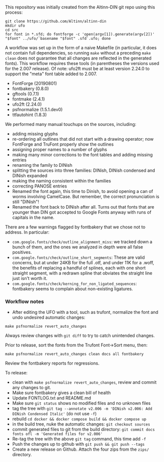This repository was initially created from the Altinn-DIN git repo using this process:

```
git clone https://github.com/Altinn/altinn-din
mkdir ufo
cd src
for font in *.sfd; do fontforge -c 'open(argv[1]).generate(argv[2])' "$font" ../ufo/`basename "$font" .sfd`.ufo; done
```

A workflow was set up in the form of a naive Makefile (in particular, it
does not contain full dependencies, so running `make` without a preceding
`make clean` does not guarantee that all changes are reflected in the
generated fonts). This workflow requires these tools (in parentheses the
versions used for the 2.007 release). Of note: ufo2ft must be at least
version 2.24.0 to support the "meta" font table added to 2.007.

* FontForge (20190801)
* fontbakery (0.8.0)
* gftools (0.7.1)
* fontmake (2.4.1)
* ufo2ft (2.24.0)
* psfnormalize (1.5.1.dev0)
* ttfautohint (1.8.3)

We performed many manual touchups on the sources, including:

* adding missing glyphs
* re-ordering all outlines that did not start with a
  drawing operator; now FontForge and TruFont properly show the
  outlines
* assigning proper names to a number of glyphs
* making many minor corrections to the font tables and adding missing
  entries
* renaming the family to DINish
* splitting the sources into three families: DINish, DINish condensed
  and DINish expanded
* making the naming consistent within the families
* correcting PANOSE entries
* Renamed the font again, this time to Dinish, to avoid opening a can
  of worms involving CamelCase. But remember, the correct pronunciation
  is still "DINish"!
* Renamed the font back to DINish after all. Turns out that fonts
  that are younger than DIN got accepted to Google Fonts anyway with
  runs of capitals in the name.

There are a few warnings flagged by fontbakery that we chose not to address.
In particular:

* `com.google.fonts/check/outline_alignment_miss`: we tracked down a
  bunch of them, and the ones we analyzed in depth were all false
  positives.
* `com.google.fonts/check/outline_short_segments`: These are valid
  concerns, but at under 24KB for the full .otf, and under 11K for
  a .woff, the benefits of replacing a handful of splines, each with
  one short straight segment, with a redrawn spline that obviates the
  straight line just isn't worth it.
* `com.google.fonts/check/kerning_for_non_ligated_sequences`: fontbakery
  seems to complain about non-existing ligatures.

### Workflow notes

* After editing the UFO with a tool, such as trufont, normalize the font and undo undesired automatic changes:
```
make psfnormalize revert_auto_changes
```
Always review changes with `git diff` to try to catch unintended changes.

Prior to release, sort the fonts from the Trufont Font->Sort menu, then:
```
make psfnormalize revert_auto_changes clean docs all fontbakery
```

Review the fontbakery reports for regressions.

To release:

* clean with `make psfnormalize revert_auto_changes`, review and commit any changes to git.
* Make sure fontbakery gives a clean bill of health
* Update FONTLOG.txt and README.md
* Make sure `git status` shows no modified files and no unknown files
* tag the tree with `git tag --annotate v2.006 -m 'DINish v2.006: Add DINish Condensed Italic'` (do not use `-f`)
* rebuild `cd docker && docker compose build && docker compose up`
* in the build tree, nuke the automatic changes: `git checkout sources`
* commit generated files to git from the build directory: `git commit docs fonts ofl -m 'Generated files for v2.006'`
* Re-tag the tree with the above `git tag` command, this time add `-f`
* Push the changes up to github with `git push && git push --tags`
* Create a new release on Github. Attach the four zips from the `zips/` directory.
